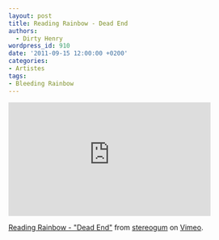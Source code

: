 ```yaml
---
layout: post
title: Reading Rainbow - Dead End
authors:
  - Dirty Henry
wordpress_id: 910
date: '2011-09-15 12:00:00 +0200'
categories:
- Artistes
tags:
- Bleeding Rainbow
---
```

<iframe src="http://player.vimeo.com/video/28831731" width="400" height="225" frameborder="0" webkitAllowFullScreen allowFullScreen></iframe><p><a href="http://vimeo.com/28831731">Reading Rainbow - "Dead End"</a> from <a href="http://vimeo.com/stereogum">stereogum</a> on <a href="http://vimeo.com">Vimeo</a>.</p>
